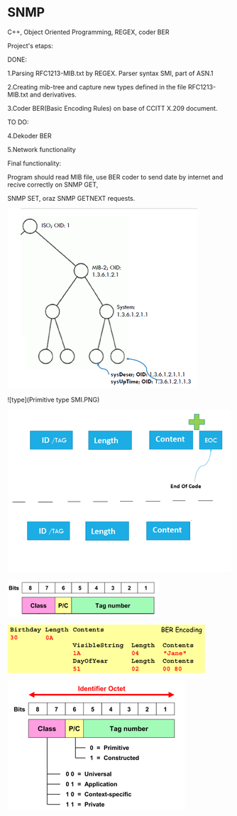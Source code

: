 # SNMP
C++, Object Oriented Programming, REGEX, coder BER

Project's etaps:

DONE:

1.Parsing RFC1213-MIB.txt by REGEX. Parser syntax SMI, part of ASN.1

2.Creating mib-tree and capture new types defined in the file RFC1213-MIB.txt and derivatives.

3.Coder BER(Basic Encoding Rules) on base of CCITT X.209 document.

TO DO:

4.Dekoder BER

5.Network functionality


Final functionality:

Program should read MIB file, use BER coder to send date by internet and recive correctly on SNMP GET, 

SNMP SET, oraz SNMP GETNEXT requests.

![tree](tree.PNG)

![type](Primitive type SMI.PNG)

![ber2](ber2.PNG)

![ber3](ber3.PNG)

![seq](ber_seq.PNG)

![ber4](ber4.PNG)
